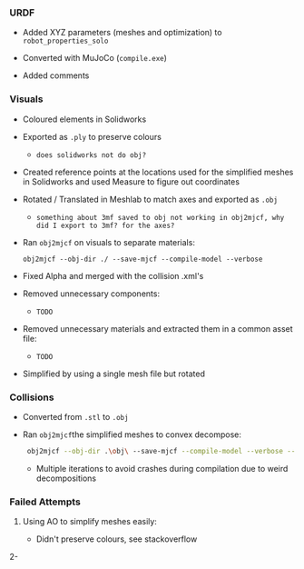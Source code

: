 ### URDF

- Added XYZ parameters (meshes and optimization) to `robot_properties_solo`

- Converted with MuJoCo (`compile.exe`)

- Added comments

### Visuals

- Coloured elements in Solidworks

- Exported as `.ply` to preserve colours
  
  - `does solidworks not do obj?`

- Created reference points at the locations used for the simplified meshes in Solidworks and used Measure to figure out coordinates

- Rotated / Translated in Meshlab to match axes and exported as `.obj`
  
  - `something about 3mf saved to obj not working in obj2mjcf, why did I export to 3mf? for the axes?`

- Ran `obj2mjcf` on visuals to separate materials:
  
  ```
  obj2mjcf --obj-dir ./ --save-mjcf --compile-model --verbose
  ```

- Fixed Alpha and merged with the collision .xml's

- Removed unnecessary components:
  
  - `TODO`

- Removed unnecessary materials and extracted them in a common asset file:
  
  - `TODO`

- Simplified by using a single mesh file but rotated

### Collisions

- Converted from `.stl` to `.obj`

- Ran `obj2mjcf`the simplified meshes to convex decompose:
  
  ```bash
   obj2mjcf --obj-dir .\obj\ --save-mjcf --compile-model --verbose --vhacd-args.enable --vhacd-args.max-output-convex-hulls 16 --vhacd-args.max-hull-vert-count 128 --vhacd-args.split-hull --vhacd-args.voxel-resolution 1000000 --vhacd-args.volume-error-percent 0.1 --overwrite
  ```
  
  - Multiple iterations to avoid crashes during compilation due to weird decompositions

### Failed Attempts

1. Using AO to simplify meshes easily:
   
   - Didn't preserve colours, see stackoverflow

2- 
